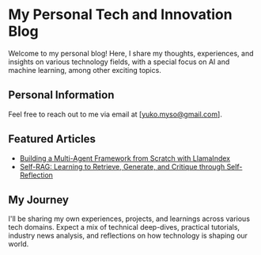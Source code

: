 # My Personal Tech and Innovation Blog

Welcome to my personal blog! Here, I share my thoughts, experiences, and insights on various technology fields, with a special focus on AI and machine learning, among other exciting topics.

## Personal Information

Feel free to reach out to me via email at [yuko.myso@gmail.com].

## Featured Articles

- [Building a Multi-Agent Framework from Scratch with LlamaIndex](articles/multi_agents.md)
- [Self-RAG: Learning to Retrieve, Generate, and Critique through Self-Reflection](articles/rag.md)


## My Journey

I'll be sharing my own experiences, projects, and learnings across various tech domains. Expect a mix of technical deep-dives, practical tutorials, industry news analysis, and reflections on how technology is shaping our world.
